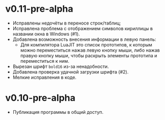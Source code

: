# v0.11-pre-alpha
- Исправлены недочёты в переносе строк/таблиц;
- Исправлена проблема с отображением символов кириллицы в названии окна в Windows (#1).
- Добавлена возможность внесения информации в левую панель:
  - Для компилятора LuaJIT это список прототипов, к которым можно переместиться нажав левую кнопку мыши, либо нажав правую кнопку мыши, чтобы раскрыть элементы прототипа и переместиться к ним.
- Вырезан шрифт `bold16` из-за ненадобности.
- Добавлена проверка удачной загрузки шрифта (#2).
- Мелкие исправления в коде.

# v0.10-pre-alpha
- Публикация программы в общий доступ.